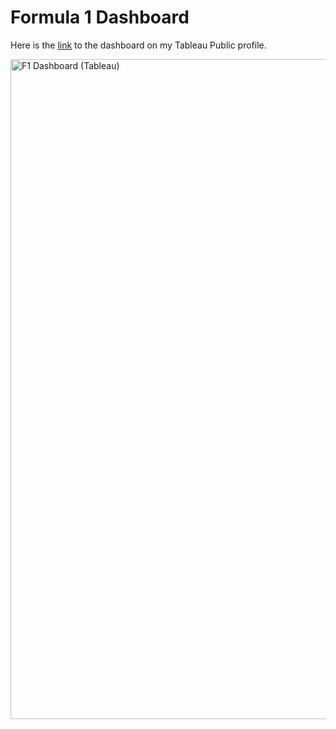 <h1>Formula 1 Dashboard</h1>

Here is the [link]([url](https://public.tableau.com/app/profile/chase.boykin4104/viz/Formula1Dashboard_16964536673700/Formula1Dashboard#1)) to the dashboard on my Tableau Public profile.

<img width="1056" alt="F1 Dashboard (Tableau)" src="https://github.com/chaseboykin/SQL-and-Data-Visualization-Project/assets/140556718/5822c39e-4c41-4dd0-9d93-e2cdd974c15d">
